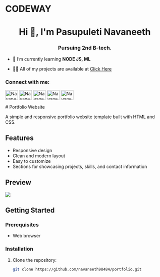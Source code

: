 # CODEWAY

<h1 align="center">Hi 👋, I'm Pasupuleti Navaneeth</h1>
<h3 align="center">Pursuing 2nd B-tech.</h3>

- 🌱 I’m currently learning **NODE JS, ML**

- 👨‍💻 All of my projects are available at [Click Here](https://github.com/navaneeth98484)

<h3 align="left">Connect with me:</h3>
<p align="left">
<a href="https://www.linkedin.com/in/pasupuleti-navaneeth-3095a6267/" target="blank"><img align="center" src="https://raw.githubusercontent.com/rahuldkjain/github-profile-readme-generator/master/src/images/icons/Social/linked-in-alt.svg" alt="Navaneeth" height="30" width="40" /></a>
<a href="https://www.kaggle.com/pasupuletinavaneeth" target="blank"><img align="center" src="https://raw.githubusercontent.com/rahuldkjain/github-profile-readme-generator/master/src/images/icons/Social/kaggle.svg" alt="Navaneeth" height="30" width="40" /></a>
<a href="https://www.instagram.com/navaneeth98484/" target="blank"><img align="center" src="https://raw.githubusercontent.com/rahuldkjain/github-profile-readme-generator/master/src/images/icons/Social/instagram.svg" alt="Navaneeth" height="30" width="40" /></a>
<a href="https://twitter.com/navaneeth98484" target="blank"><img align="center" src="https://raw.githubusercontent.com/rahuldkjain/github-profile-readme-generator/master/src/images/icons/Social/twitter.svg" alt="Navaneeth" height="30" width="40" /></a>
<a href="https://www.facebook.com/pasupuleti.navaneeth" target="blank"><img align="center" src="https://raw.githubusercontent.com/rahuldkjain/github-profile-readme-generator/master/src/images/icons/Social/facebook.svg" alt="Navaneeth" height="30" width="40" /></a>
</p>
# Portfolio Website

A simple and responsive portfolio website template built with HTML and CSS.

## Features

- Responsive design
- Clean and modern layout
- Easy to customize
- Sections for showcasing projects, skills, and contact information

## Preview
<img src="https://cdn.glitch.global/463a2332-a922-4c5a-ba44-d2572c89271c/Screenshot%202024-02-19%20221014.png?v=1708360882076">

## Getting Started

### Prerequisites

- Web browser

### Installation

1. Clone the repository:
   ```bash
   git clone https://github.com/navaneeth98484/portfolio.git
